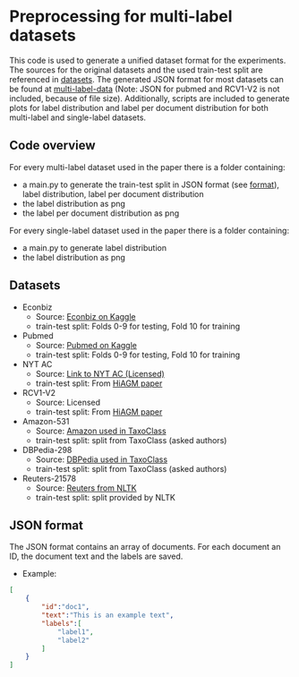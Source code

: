 # Preprocessing for multi-label datasets

This code is used to generate a unified dataset format for the experiments. The sources for the original datasets and the used train-test split are referenced in [datasets](#datasets). The generated JSON format for most datasets can be found at [multi-label-data](https://github.com/drndr/project_ds_textclass/tree/main/multi_label_data) (Note: JSON for pubmed and RCV1-V2 is not included, because of file size). Additionally, scripts are included to generate plots for label distribution and label per document distribution for both multi-label and single-label datasets.

## Code overview

For every multi-label dataset used in the paper there is a folder containing:
- a main.py to generate the train-test split in JSON format (see [format](#json-format)), label distribution, label per document distribution
- the label distribution as png
- the label per document distribution as png

For every single-label dataset used in the paper there is a folder containing:
- a main.py to generate label distribution
- the label distribution as png


## Datasets
- Econbiz
   - Source: [Econbiz on Kaggle](https://www.kaggle.com/hsrobo/multi-label-classification-evaluation-template/data?select=econbiz.csv)
   - train-test split: Folds 0-9 for testing, Fold 10 for training
- Pubmed
   - Source: [Pubmed on Kaggle](https://www.kaggle.com/hsrobo/multi-label-classification-evaluation-template/data?select=pubmed.csv)
   - train-test split: Folds 0-9 for testing, Fold 10 for training
- NYT AC
   - Source: [Link to NYT AC (Licensed)](https://catalog.ldc.upenn.edu/LDC2008T19)
   - train-test split: From [HiAGM paper](https://github.com/Alibaba-NLP/HiAGM/tree/master/data)
- RCV1-V2
   - Source: Licensed
   - train-test split: From [HiAGM paper](https://github.com/Alibaba-NLP/HiAGM/tree/master/data)
- Amazon-531
   - Source: [Amazon used in TaxoClass](https://aclanthology.org/2021.naacl-main.335/)
   - train-test split: split from TaxoClass (asked authors)
- DBPedia-298
   - Source: [DBPedia used in TaxoClass](https://aclanthology.org/2021.naacl-main.335/)
   - train-test split: split from TaxoClass (asked authors)
- Reuters-21578
   - Source: [Reuters from NLTK](https://www.nltk.org/book/ch02.html)
   - train-test split: split provided by NLTK
  

## JSON format

The JSON format contains an array of documents. For each document an ID, the document text and the labels are saved.
- Example:
```json
[
    {
        "id":"doc1",
        "text":"This is an example text",
        "labels":[
            "label1",
            "label2"
        ]
    }
]
```
